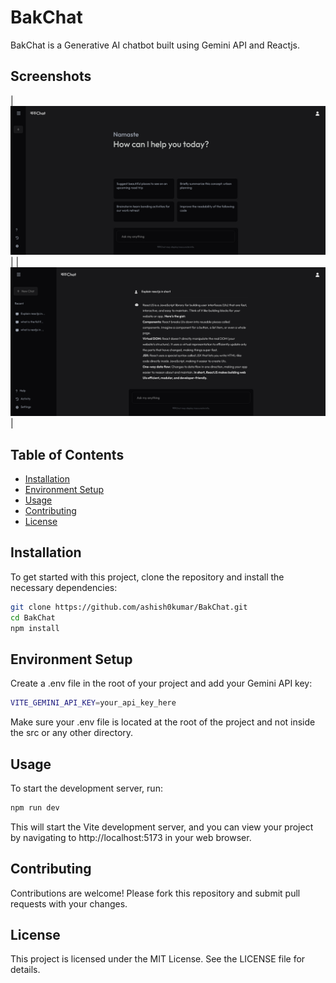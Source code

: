# BakChat
BakChat is a Generative AI chatbot built using Gemini API and Reactjs.

## Screenshots

|![ss1](screenshots/1.png)|
|![ss2](screenshots/2.png)|

## Table of Contents

- [Installation](#installation)
- [Environment Setup](#environment-setup)
- [Usage](#usage)
- [Contributing](#contributing)
- [License](#license)

## Installation

To get started with this project, clone the repository and install the necessary dependencies:

```bash
git clone https://github.com/ashish0kumar/BakChat.git
cd BakChat
npm install
```

## Environment Setup
Create a .env file in the root of your project and add your Gemini API key:

```bash
VITE_GEMINI_API_KEY=your_api_key_here
```
Make sure your .env file is located at the root of the project and not inside the src or any other directory.

## Usage
To start the development server, run:
```bash
npm run dev
```
This will start the Vite development server, and you can view your project by navigating to http://localhost:5173 in your web browser.

## Contributing
Contributions are welcome! Please fork this repository and submit pull requests with your changes.

## License
This project is licensed under the MIT License. See the LICENSE file for details.
